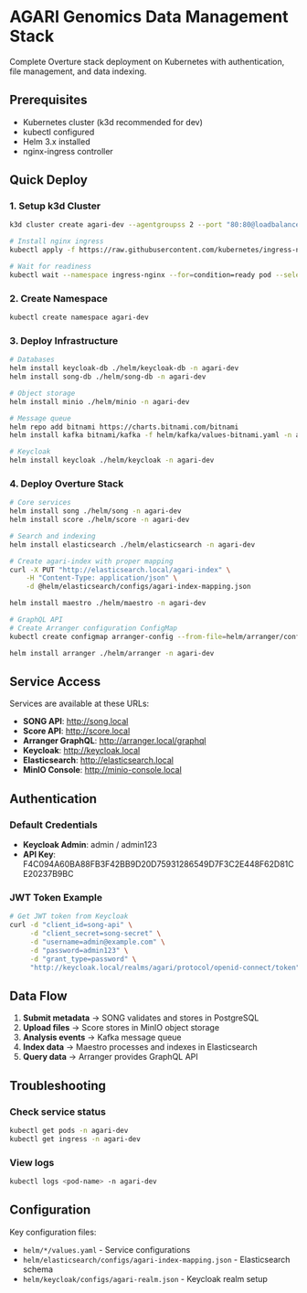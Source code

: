 # AGARI Genomics Data Management Stack

Complete Overture stack deployment on Kubernetes with authentication, file management, and data indexing.

## Prerequisites

- Kubernetes cluster (k3d recommended for dev)
- kubectl configured  
- Helm 3.x installed
- nginx-ingress controller

## Quick Deploy

### 1. Setup k3d Cluster

```bash
k3d cluster create agari-dev --agentgroupss 2 --port "80:80@loadbalancer"

# Install nginx ingress
kubectl apply -f https://raw.githubusercontent.com/kubernetes/ingress-nginx/controller-v1.8.1/deploy/static/provider/cloud/deploy.yaml

# Wait for readiness
kubectl wait --namespace ingress-nginx --for=condition=ready pod --selector=app.kubernetes.io/component=controller --timeout=300s
```

### 2. Create Namespace

```bash
kubectl create namespace agari-dev
```

### 3. Deploy Infrastructure

```bash
# Databases
helm install keycloak-db ./helm/keycloak-db -n agari-dev
helm install song-db ./helm/song-db -n agari-dev

# Object storage
helm install minio ./helm/minio -n agari-dev

# Message queue
helm repo add bitnami https://charts.bitnami.com/bitnami
helm install kafka bitnami/kafka -f helm/kafka/values-bitnami.yaml -n agari-dev

# Keycloak
helm install keycloak ./helm/keycloak -n agari-dev
```

### 4. Deploy Overture Stack

```bash
# Core services  
helm install song ./helm/song -n agari-dev
helm install score ./helm/score -n agari-dev

# Search and indexing
helm install elasticsearch ./helm/elasticsearch -n agari-dev

# Create agari-index with proper mapping
curl -X PUT "http://elasticsearch.local/agari-index" \
    -H "Content-Type: application/json" \
    -d @helm/elasticsearch/configs/agari-index-mapping.json

helm install maestro ./helm/maestro -n agari-dev

# GraphQL API
# Create Arranger configuration ConfigMap
kubectl create configmap arranger-config --from-file=helm/arranger/configs/ -n agari-dev

helm install arranger ./helm/arranger -n agari-dev
```

## Service Access

Services are available at these URLs:

- **SONG API**: http://song.local
- **Score API**: http://score.local  
- **Arranger GraphQL**: http://arranger.local/graphql
- **Keycloak**: http://keycloak.local
- **Elasticsearch**: http://elasticsearch.local
- **MinIO Console**: http://minio-console.local

## Authentication

### Default Credentials
- **Keycloak Admin**: admin / admin123
- **API Key**: F4C094A60BA88FB3F42BB9D20D75931286549D7F3C2E448F62D81CE20237B9BC

### JWT Token Example
```bash
# Get JWT token from Keycloak
curl -d "client_id=song-api" \
     -d "client_secret=song-secret" \
     -d "username=admin@example.com" \
     -d "password=admin123" \
     -d "grant_type=password" \
     "http://keycloak.local/realms/agari/protocol/openid-connect/token"
```

## Data Flow

1. **Submit metadata** → SONG validates and stores in PostgreSQL
2. **Upload files** → Score stores in MinIO object storage  
3. **Analysis events** → Kafka message queue
4. **Index data** → Maestro processes and indexes in Elasticsearch
5. **Query data** → Arranger provides GraphQL API

## Troubleshooting

### Check service status
```bash
kubectl get pods -n agari-dev
kubectl get ingress -n agari-dev
```

### View logs
```bash
kubectl logs <pod-name> -n agari-dev
```


## Configuration

Key configuration files:
- `helm/*/values.yaml` - Service configurations
- `helm/elasticsearch/configs/agari-index-mapping.json` - Elasticsearch schema
- `helm/keycloak/configs/agari-realm.json` - Keycloak realm setup